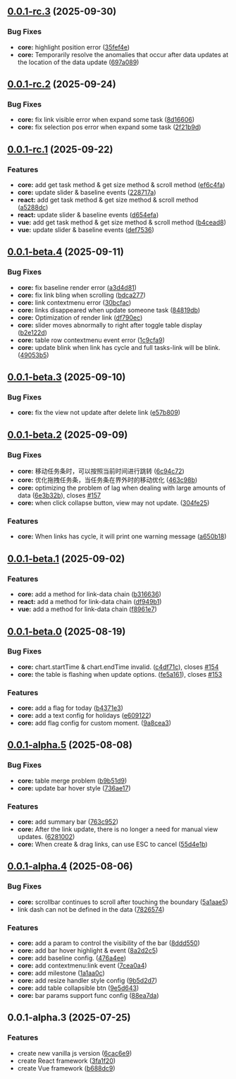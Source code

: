 ## [0.0.1-rc.3](https://github.com/xpyjs/gantt/compare/v0.0.1-rc.2...v0.0.1-rc.3) (2025-09-30)


### Bug Fixes

* **core:** highlight position error ([35fef4e](https://github.com/xpyjs/gantt/commit/35fef4eb434f3ae1ad6aa3bec81ff349d0214ad2))
* **core:** Temporarily resolve the anomalies that occur after data updates at the location of the data update ([697a089](https://github.com/xpyjs/gantt/commit/697a08916a26d496a00d13a06af7a2422b63b8b5))



## [0.0.1-rc.2](https://github.com/xpyjs/gantt/compare/v0.0.1-rc.1...v0.0.1-rc.2) (2025-09-24)


### Bug Fixes

* **core:** fix link visible error when expand some task ([8d16606](https://github.com/xpyjs/gantt/commit/8d16606af9c0bd372037244832f1403afe9d7092))
* **core:** fix selection pos error when expand some task ([2f21b9d](https://github.com/xpyjs/gantt/commit/2f21b9da241b9cd334e8fa9486e45154a4aa5a21))



## [0.0.1-rc.1](https://github.com/xpyjs/gantt/compare/v0.0.1-beta.4...v0.0.1-rc.1) (2025-09-22)


### Features

* **core:** add get task method & get size method & scroll method ([ef6c4fa](https://github.com/xpyjs/gantt/commit/ef6c4fa156dc10a6fea2e9b6755866f5a7217d4b))
* **core:** update slider & baseline events ([228717a](https://github.com/xpyjs/gantt/commit/228717a0a5a558fc9becbb508154e615ace28589))
* **react:** add get task method & get size method & scroll method ([a5288dc](https://github.com/xpyjs/gantt/commit/a5288dcc6228edf6f8773b2619e944c6efd03b38))
* **react:** update slider & baseline events ([d654efa](https://github.com/xpyjs/gantt/commit/d654efad86d2d26e2a82735eea1cf96173ab2789))
* **vue:** add get task method & get size method & scroll method ([b4cead8](https://github.com/xpyjs/gantt/commit/b4cead8cc87be17ccea1f27f80fafbc83f9c55be))
* **vue:** update slider & baseline events ([def7536](https://github.com/xpyjs/gantt/commit/def753653e8e0463e6b6274d108e48bf2c2bbcaf))



## [0.0.1-beta.4](https://github.com/xpyjs/gantt/compare/v0.0.1-beta.3...v0.0.1-beta.4) (2025-09-11)


### Bug Fixes

* **core:** fix baseline render error ([a3d4d81](https://github.com/xpyjs/gantt/commit/a3d4d819af4937233ca23b4aee4665634a075af5))
* **core:** fix link bling when scrolling ([bdca277](https://github.com/xpyjs/gantt/commit/bdca27781f88c8ff56f3923b010b5f1df18faebc))
* **core:** link contextmenu error ([30bcfac](https://github.com/xpyjs/gantt/commit/30bcfac1be464dd3b47b3ea419d4df4265f3879c))
* **core:** links disappeared when update someone task ([84819db](https://github.com/xpyjs/gantt/commit/84819dbbc2b2d840d8179dbbee83edcafff9a207))
* **core:** Optimization of render link ([df790ec](https://github.com/xpyjs/gantt/commit/df790ec5458e4eac543e16112ab1f307c440577a))
* **core:** slider moves abnormally to right after toggle table display ([b2e122d](https://github.com/xpyjs/gantt/commit/b2e122de74c8a5380a19ecfdaa2a477e688bd1c0))
* **core:** table row contextmenu event error ([1c9cfa9](https://github.com/xpyjs/gantt/commit/1c9cfa98e862cca200ef36384f41b7fe671fe2f6))
* **core:** update blink when link has cycle and full tasks-link will be blink. ([49053b5](https://github.com/xpyjs/gantt/commit/49053b52396c4be4a8714ce4edbd876ccd90e403))



## [0.0.1-beta.3](https://github.com/xpyjs/gantt/compare/v0.0.1-beta.2...v0.0.1-beta.3) (2025-09-10)


### Bug Fixes

* **core:** fix the view not update after delete link ([e57b809](https://github.com/xpyjs/gantt/commit/e57b809d19572a7d733766375a801c52dc193719))



## [0.0.1-beta.2](https://github.com/xpyjs/gantt/compare/v0.0.1-beta.1...v0.0.1-beta.2) (2025-09-09)


### Bug Fixes

* **core:** 移动任务条时，可以按照当前时间进行跳转 ([6c94c72](https://github.com/xpyjs/gantt/commit/6c94c7288e3b8ff7bf886e3cb03af98d818ab8e6))
* **core:** 优化拖拽任务条，当任务条在界外时的移动优化 ([463c98b](https://github.com/xpyjs/gantt/commit/463c98b9f2ad108fb7fbb414acf1b30d64bb5921))
* **core:** optimizing the problem of lag when dealing with large amounts of data ([6e3b32b](https://github.com/xpyjs/gantt/commit/6e3b32b3067cfaf24b51fe26fd66f754d0fd0ee4)), closes [#157](https://github.com/xpyjs/gantt/issues/157)
* **core:** when click collapse button, view may not update. ([304fe25](https://github.com/xpyjs/gantt/commit/304fe25dadb4e8e796a75836bb2cf6c1e96867e4))


### Features

* **core:** When links has cycle, it will print one warning message ([a650b18](https://github.com/xpyjs/gantt/commit/a650b1882333ff8bcba92035cc06249265c11209))



## [0.0.1-beta.1](https://github.com/xpyjs/gantt/compare/v0.0.1-beta.0...v0.0.1-beta.1) (2025-09-02)


### Features

* **core:** add a method for link-data chain ([b316636](https://github.com/xpyjs/gantt/commit/b316636c80d0165277a2ae8d22f020c48fd2c9da))
* **react:** add a method for link-data chain ([df949b1](https://github.com/xpyjs/gantt/commit/df949b1ae7b4f52eef972b1f7d5d5889a316c227))
* **vue:** add a method for link-data chain ([f8961e7](https://github.com/xpyjs/gantt/commit/f8961e70ff62578172dfd8ed89fe8091d7dbfdb2))



## [0.0.1-beta.0](https://github.com/xpyjs/gantt/compare/v0.0.1-alpha.5...v0.0.1-beta.0) (2025-08-19)


### Bug Fixes

* **core:** chart.startTime & chart.endTime invalid. ([c4df71c](https://github.com/xpyjs/gantt/commit/c4df71c8796580562b59329bef0bdb7352f48504)), closes [#154](https://github.com/xpyjs/gantt/issues/154)
* **core:** the table is flashing when update options. ([fe5a161](https://github.com/xpyjs/gantt/commit/fe5a1613e3b6399790cbf4aac9aa077314832b1f)), closes [#153](https://github.com/xpyjs/gantt/issues/153)


### Features

* **core:** add a flag for today ([b4371e3](https://github.com/xpyjs/gantt/commit/b4371e3d09348571cf859130f74e20cc4438d7d4))
* **core:** add a text config for holidays ([e609122](https://github.com/xpyjs/gantt/commit/e60912223265bb8181cbdca4337be8a536b96639))
* **core:** add flag config for custom moment. ([9a8cea3](https://github.com/xpyjs/gantt/commit/9a8cea3e6b0feeb0f3947e2f46468a35cfd4eed2))



## [0.0.1-alpha.5](https://github.com/xpyjs/gantt/compare/v0.0.1-alpha.4...v0.0.1-alpha.5) (2025-08-08)


### Bug Fixes

* **core:** table merge problem ([b9b51d9](https://github.com/xpyjs/gantt/commit/b9b51d95fe469f132d1132096172b2434ecc38ad))
* **core:** update bar hover style ([736ae17](https://github.com/xpyjs/gantt/commit/736ae176e360a791c35e71b258353743c16c73ab))


### Features

* **core:** add summary bar ([763c952](https://github.com/xpyjs/gantt/commit/763c9524af0252420af89e33ab29e3c8a6aacf5e))
* **core:** After the link update, there is no longer a need for manual view updates. ([6281002](https://github.com/xpyjs/gantt/commit/628100204b79ef6025f3773339fc5136307dc04a))
* **core:** When create & drag links, can use ESC to cancel ([55d4e1b](https://github.com/xpyjs/gantt/commit/55d4e1b6872554ec3a265af1502a218631d12b29))



## [0.0.1-alpha.4](https://github.com/xpyjs/gantt/compare/v0.0.1-alpha.3...v0.0.1-alpha.4) (2025-08-06)


### Bug Fixes

* **core:** scrollbar continues to scroll after touching the boundary ([5a1aae5](https://github.com/xpyjs/gantt/commit/5a1aae54493514998d64977df1d89efd1eb520f0))
* link dash can not be defined in the data ([7826574](https://github.com/xpyjs/gantt/commit/7826574720c2a08456467f4be67bac251ea268ac))


### Features

* **core:** add a param to control the visibility of the bar ([8ddd550](https://github.com/xpyjs/gantt/commit/8ddd550d5d73e978e7162544210e97bb030e4f48))
* **core:** add bar hover highlight & event ([8a2d2c5](https://github.com/xpyjs/gantt/commit/8a2d2c5a1d3cb831e256cfab3680c2c4247e6dc5))
* **core:** add baseline config. ([476a4ee](https://github.com/xpyjs/gantt/commit/476a4ee194a72d6244c74812007598beb4732dbe))
* **core:** add contextmenu:link event ([7cea0a4](https://github.com/xpyjs/gantt/commit/7cea0a46cbcb4c022fd2efa1a817662d37a606f7))
* **core:** add milestone ([1a1aa0c](https://github.com/xpyjs/gantt/commit/1a1aa0c39ff8f996f3343f137f1c75c1990eab21))
* **core:** add resize handler style config ([9b5d2d7](https://github.com/xpyjs/gantt/commit/9b5d2d7988eb48193de3adbf1e420b3d153cf4c9))
* **core:** add table collapsible btn ([9e5d643](https://github.com/xpyjs/gantt/commit/9e5d6437c60e9ee51fb727f01b271c5f0d610fa2))
* **core:** bar params support func config ([88ea7da](https://github.com/xpyjs/gantt/commit/88ea7da8d48a997c285525862992738752f0fbdf))



## 0.0.1-alpha.3 (2025-07-25)


### Features

* create new vanilla js version ([6cac6e9](https://github.com/xpyjs/gantt/commit/6cac6e968f4ed7aa0c18f10568ec45d56e7b34a1))
* create React framework ([3fa1f20](https://github.com/xpyjs/gantt/commit/3fa1f20ca17131f113a9093e5a276a7e3bce88e9))
* create Vue framework ([b688dc9](https://github.com/xpyjs/gantt/commit/b688dc9e9432089df1ff2665f31fc049c4381036))



